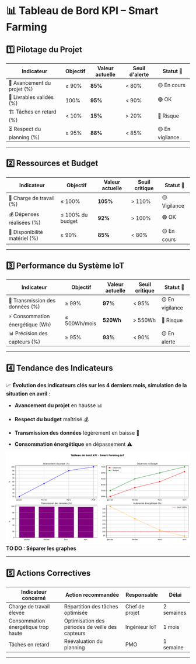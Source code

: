 # 📊 Tableau de Bord KPI – Smart Farming  

## 1️⃣ Pilotage du Projet  

| Indicateur | Objectif | Valeur actuelle | Seuil d'alerte | Statut 🚦 |
|------------|----------|----------------|---------------|------------|
| 📅 Avancement du projet (%) | ≥ 90% | **85%** | < 80% | 🟡 En cours |
| 📑 Livrables validés (%) | 100% | **95%** | < 90% | 🟢 OK |
| 🏗 Tâches en retard (%) | < 10% | **15%** | > 20% | 🔴 Risque |
| ⏳ Respect du planning (%) | ≥ 95% | **88%** | < 85% | 🟡 En vigilance |

---

## 2️⃣ Ressources et Budget  

| Indicateur | Objectif | Valeur actuelle | Seuil critique | Statut 🚦 |
|------------|----------|----------------|---------------|------------|
| 👥 Charge de travail (%) | ≤ 100% | **105%** | > 110% | 🟡 Vigilance |
| 💰 Dépenses réalisées (%) | ≤ 100% du budget | **92%** | > 100% | 🟢 OK |
| 🔧 Disponibilité matériel (%) | ≥ 90% | **85%** | < 80% | 🟡 En cours |

---

## 3️⃣ Performance du Système IoT  

| Indicateur | Objectif | Valeur actuelle | Seuil critique | Statut 🚦 |
|------------|----------|----------------|---------------|------------|
| 📡 Transmission des données (%) | ≥ 99% | **97%** | < 95% | 🟡 En vigilance |
| ⚡ Consommation énergétique (Wh) | ≤ 500Wh/mois | **520Wh** | > 550Wh | 🔴 Risque |
| 📊 Précision des capteurs (%) | ≥ 95% | **93%** | < 90% | 🟡 En alerte |

---

## 4️⃣ Tendance des Indicateurs  

📈 **Évolution des indicateurs clés sur les 4 derniers mois, simulation de la situation en avril** :  

- **Avancement du projet** en hausse 📊

- **Respect du budget** maîtrisé 💰  

- **Transmission des données** légèrement en baisse 📡  

- **Consommation énergétique** en dépassement ⚠️  

![graphes des kpi](csv-kpi/graphes.png)**TO DO : Séparer les graphes**

---

## 5️⃣ Actions Correctives  

| Indicateur concerné | Action recommandée | Responsable | Délai |
|---------------------|-------------------|-------------|-------|
| Charge de travail élevée | Répartition des tâches optimisée | Chef de projet | 2 semaines |
| Consommation énergétique trop haute | Optimisation des périodes de veille des capteurs | Ingénieur IoT | 1 mois |
| Tâches en retard | Réévaluation du planning | PMO | 1 semaine |

---
